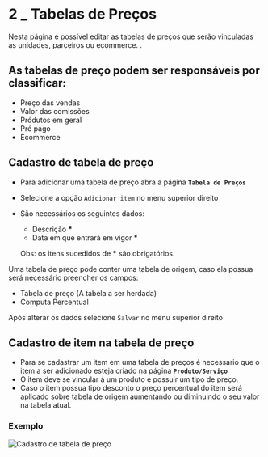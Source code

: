 # 2 _ Tabelas de Preços

Nesta página é possível editar as tabelas de preços que serão vinculadas as unidades, parceiros ou ecommerce. .

## As tabelas de preço podem ser responsáveis por classificar:

* Preço das vendas
* Valor das comissões
* Pródutos em geral
* Pré pago
* Ecommerce

## Cadastro de tabela de preço

* Para adicionar uma tabela de preço abra a página **`Tabela de Preços`**
* Selecione a opção `Adicionar item` no menu superior direito
* São necessários os seguintes dados:

  * Descrição **\***
  * Data em que entrará em vigor **\***

  Obs: os itens sucedidos de **\*** são obrigatórios.

Uma tabela de preço pode conter uma tabela de origem, caso ela possua será necessário preencher os campos:

* Tabela de preço \(A tabela a ser herdada\)
* Computa Percentual

Após alterar os dados selecione `Salvar` no menu superior direito

## Cadastro de item na tabela de preço

* Para se cadastrar um item em uma tabela de preços é necessario que o item a ser adicionado esteja criado na página **`Produto/Serviço`**
* O item deve se vincular á um produto e possuir um tipo de preço.
* Caso o item possua tipo desconto o preço percentual do item será aplicado sobre tabela de origem aumentando ou diminuindo o seu valor na tabela atual.

### Exemplo

![Cadastro de tabela de pre&#xE7;o](../../../.gitbook/assets/fluxo_tabela_de_precos.gif)

